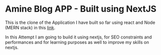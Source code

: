# Amine Blog APP - Built using NextJS

This is the clone of the Application I have built so far using react and Node (MERN stack) in this [link](https://github.com/amineelamrani/Amine-Blog-MERN).

In this Attempt I am going to build it using nextjs, for SEO constraints and performances and for learning purposes as well to improve my skills on nextjs.
